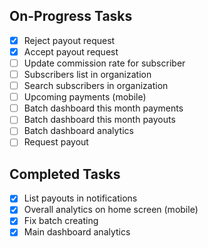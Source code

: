 ## On-Progress Tasks

- [x] Reject payout request
- [x] Accept payout request
- [ ] Update commission rate for subscriber
- [ ] Subscribers list in organization
- [ ] Search subscribers in organization
- [ ] Upcoming payments (mobile)
- [ ] Batch dashboard this month payments
- [ ] Batch dashboard this month payouts
- [ ] Batch dashboard analytics
- [ ] Request payout

## Completed Tasks

- [x] List payouts in notifications
- [x] Overall analytics on home screen (mobile)
- [x] Fix batch creating
- [x] Main dashboard analytics
